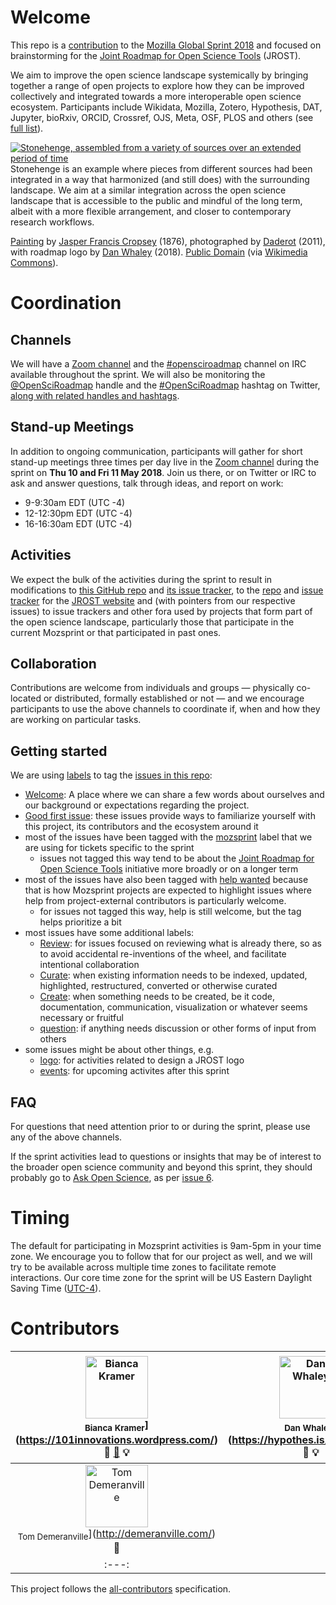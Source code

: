 # Welcome

This repo is a [contribution](https://github.com/mozilla/global-sprint/issues/285) to the [Mozilla Global Sprint 2018](https://foundation.mozilla.org/opportunity/global-sprint/) and focused on brainstorming for the [Joint Roadmap for Open Science Tools](http://jrost.org) (JROST).

We aim to improve the open science landscape systemically by bringing together a range of open projects to explore how they can be improved collectively and integrated towards a more interoperable open science ecosystem. Participants include Wikidata, Mozilla, Zotero, Hypothesis, DAT, Jupyter, bioRxiv, ORCID, Crossref, OJS, Meta, OSF, PLOS and others (see [full list](http://jrost.org/participants)).


[![Stonehenge, assembled from a variety of sources over an extended period of time](https://upload.wikimedia.org/wikipedia/commons/thumb/9/94/JROST_over_Stonehenge-01.png/1280px-JROST_over_Stonehenge-01.png)](https://commons.wikimedia.org/wiki/File:JROST_over_Stonehenge-01.png)
Stonehenge is an example where pieces from different sources had been integrated in a way that harmonized (and still does) with the surrounding landscape. We aim at a similar integration across the open science landscape that is accessible to the public and mindful of the long term, albeit with a more flexible arrangement, and closer to contemporary research workflows.

[Painting](https://www.wikidata.org/wiki/Q20670898) by [Jasper Francis Cropsey](https://www.wikidata.org/wiki/Q1451318) (1876), photographed by [Daderot](https://commons.wikimedia.org/w/index.php?title=File:Stonehenge_by_Jasper_Francis_Cropsey,_1876_-_Nelson-Atkins_Museum_of_Art_-_DSC09199.JPG&oldid=64261669) (2011), with roadmap logo by [Dan Whaley](https://commons.wikimedia.org/wiki/User:Dano5050) (2018). [Public Domain](https://commons.wikimedia.org/wiki/Category:CC-PD-Mark) (via [Wikimedia Commons](https://commons.wikimedia.org/wiki/File:JROST_over_Stonehenge-01.png)).

# Coordination

## Channels

We will have a [Zoom channel](https://zoom.us/j/944190942) and the [#opensciroadmap](https://webchat.freenode.net/?channels=#opensciroadmap) channel on IRC available throughout the sprint. We will also be monitoring the [@OpenSciRoadmap](https://twitter.com/OpenSciRoadmap) handle and the [#OpenSciRoadmap](https://twitter.com/hashtag/opensciroadmap?src=hash) hashtag on Twitter, [along with related handles and hashtags](https://twitter.com/search?f=tweets&vertical=default&q=OpenSciRoadmap%20OR%20openscience%20OR%20openresearch%20OR%20mozsprint%20OR%20TogetherScienceCan).


## Stand-up Meetings

In addition to ongoing communication, participants will gather for short stand-up meetings three times per day live in the [Zoom channel](https://zoom.us/j/944190942) during the sprint on **Thu 10 and Fri 11 May 2018**. Join us there, or on Twitter or IRC to ask and answer questions, talk through ideas, and report on work:
* 9-9:30am EDT (UTC -4)
* 12-12:30pm EDT (UTC -4)
* 16-16:30am EDT (UTC -4)


## Activities

We expect the bulk of the activities during the sprint to result in modifications to [this GitHub repo](https://github.com/OpenScienceRoadmap/mozilla-sprint-2018) and [its issue tracker](https://github.com/OpenScienceRoadmap/mozilla-sprint-2018/issues), to the [repo](https://github.com/OpenScienceRoadmap/OpenScienceRoadmap.github.io) and [issue tracker](https://github.com/OpenScienceRoadmap/OpenScienceRoadmap.github.io/issues) for the [JROST website](http://jrost.org) and (with pointers from our respective issues) to issue trackers and other fora used by projects that form part of the open science landscape, particularly those that participate in the current Mozsprint or that participated in past ones.


## Collaboration

Contributions are welcome from individuals and groups &mdash; physically co-located or distributed, formally established or not &mdash; and we encourage participants to use the above channels to coordinate if, when and how they are working on particular tasks.


## Getting started

We are using [labels](https://github.com/OpenScienceRoadmap/mozilla-sprint-2018/labels) to tag the [issues in this repo](https://github.com/OpenScienceRoadmap/mozilla-sprint-2018/issues):
- [Welcome](https://github.com/OpenScienceRoadmap/mozilla-sprint-2018/labels/welcome): A place where we can share a few words about ourselves and our background or expectations regarding the project.
- [Good first issue](https://github.com/OpenScienceRoadmap/mozilla-sprint-2018/issues?q=is%3Aissue+is%3Aopen+label%3A%22good+first+issue%22): these issues provide ways to familiarize yourself with this project, its contributors and the ecosystem around it
- most of the issues have been tagged with the [mozsprint](https://github.com/OpenScienceRoadmap/mozilla-sprint-2018/issues?q=is%3Aissue+is%3Aopen+label%3Amozsprint) label that we are using for tickets specific to the sprint
  - issues not tagged this way tend to be about the [Joint Roadmap for Open Science Tools](http://jrost.org) initiative more broadly or on a longer term
- most of the issues have also been tagged with [help wanted](https://github.com/OpenScienceRoadmap/mozilla-sprint-2018/issues?q=is%3Aissue+is%3Aopen+label%3A%22help+wanted%22) because that is how Mozsprint projects are expected to highlight issues where help from project-external contributors is particularly welcome.
  - for issues not tagged this way, help is still welcome, but the tag helps prioritize a bit
- most issues have some additional labels:
  - [Review](https://github.com/OpenScienceRoadmap/mozilla-sprint-2018/issues?q=is%3Aissue+is%3Aopen+label%3AReview): for issues focused on reviewing what is already there, so as to avoid accidental re-inventions of the wheel, and facilitate intentional collaboration
  - [Curate](https://github.com/OpenScienceRoadmap/mozilla-sprint-2018/issues?q=is%3Aissue+is%3Aopen+label%3ACurate): when existing information needs to be indexed, updated, highlighted, restructured, converted or otherwise curated
  - [Create](https://github.com/OpenScienceRoadmap/mozilla-sprint-2018/issues?q=is%3Aissue+is%3Aopen+label%3ACreate): when something needs to be created, be it code, documentation, communication, visualization or whatever seems necessary or fruitful
  - [question](https://github.com/OpenScienceRoadmap/mozilla-sprint-2018/issues?q=is%3Aissue+is%3Aopen+label%3Aquestion): if anything needs discussion or other forms of input from others
- some issues might be about other things, e.g.
  - [logo](https://github.com/OpenScienceRoadmap/mozilla-sprint-2018/issues?q=is%3Aissue+is%3Aopen+label%3Alogo): for activities related to design a JROST logo
  - [events](https://github.com/OpenScienceRoadmap/mozilla-sprint-2018/issues?q=is%3Aissue+is%3Aopen+label%3Aevents): for upcoming activites after this sprint


## FAQ

For questions that need attention prior to or during the sprint, please use any of the above channels.

If the sprint activities lead to questions or insights that may be of interest to the broader open science community and beyond this sprint, they should probably go to [Ask Open Science](https://ask-open-science.org/), as per [issue 6](https://github.com/OpenScienceRoadmap/mozilla-sprint-2018/issues/6).


# Timing

The default for participating in Mozsprint activities is 9am-5pm in your time zone. We encourage you to follow that for our project as well, and we will try to be available across multiple time zones to facilitate remote interactions. Our core time zone for the sprint will be US Eastern Daylight Saving Time ([UTC-4](https://en.wikipedia.org/wiki/UTC%E2%88%9204:00)).


# Contributors
<!-- Contributors START
Bianca_Kramer bmkramer https://101innovations.wordpress.com/ answers doc example
Dan_Whaley dwhly https://hypothes.is/users/dwhly answers example
Daniel_Mietchen Daniel-Mietchen https://about.me/daniel.mietchen code doc answers example design
Fitz_Elliott felliott https://osf.io/rzs6x/ code doc answers example
Heidi_Seibold HeidiSeibold http://heidiseibold.github.io/ doc answers example
Nate_Angell xolotl http://xolotl.org code doc answers example blogpost design
Nici_Pheiffer nicipfeiffer https://osf.io/nsx26/ code doc answers example
Tom_Demeranville TomDemeranville http://demeranville.com/ answers
Contributors END -->
<!-- Contributors table START -->
| <img src="https://avatars.githubusercontent.com/bmkramer?s=100" width="100" alt="Bianca Kramer" /><br /><sub>Bianca Kramer</sub>](https://101innovations.wordpress.com/)<br />💁 [📖](https://github.com/OpenScienceRoadmap/mozilla-sprint-2018/commits?author=bmkramer) 💡 | <img src="https://avatars.githubusercontent.com/dwhly?s=100" width="100" alt="Dan Whaley" /><br /><sub>Dan Whaley</sub>](https://hypothes.is/users/dwhly)<br />💁 💡 | <img src="https://avatars.githubusercontent.com/Daniel-Mietchen?s=100" width="100" alt="Daniel Mietchen" /><br /><sub>Daniel Mietchen</sub>](https://about.me/daniel.mietchen)<br />[💻](https://github.com/OpenScienceRoadmap/mozilla-sprint-2018/commits?author=Daniel-Mietchen) [📖](https://github.com/OpenScienceRoadmap/mozilla-sprint-2018/commits?author=Daniel-Mietchen) 💁 💡 🎨 | <img src="https://avatars.githubusercontent.com/felliott?s=100" width="100" alt="Fitz Elliott" /><br /><sub>Fitz Elliott</sub>](https://osf.io/rzs6x/)<br />[💻](https://github.com/OpenScienceRoadmap/mozilla-sprint-2018/commits?author=felliott) [📖](https://github.com/OpenScienceRoadmap/mozilla-sprint-2018/commits?author=felliott) 💁 💡 | <img src="https://avatars.githubusercontent.com/HeidiSeibold?s=100" width="100" alt="Heidi Seibold" /><br /><sub>Heidi Seibold</sub>](http://heidiseibold.github.io/)<br />[📖](https://github.com/OpenScienceRoadmap/mozilla-sprint-2018/commits?author=HeidiSeibold) 💁 💡 | <img src="https://avatars.githubusercontent.com/xolotl?s=100" width="100" alt="Nate Angell" /><br /><sub>Nate Angell</sub>](http://xolotl.org)<br />[💻](https://github.com/OpenScienceRoadmap/mozilla-sprint-2018/commits?author=xolotl) [📖](https://github.com/OpenScienceRoadmap/mozilla-sprint-2018/commits?author=xolotl) 💁 💡 📝 🎨 | <img src="https://avatars.githubusercontent.com/nicipfeiffer?s=100" width="100" alt="Nici Pheiffer" /><br /><sub>Nici Pheiffer</sub>](https://osf.io/nsx26/)<br />[💻](https://github.com/OpenScienceRoadmap/mozilla-sprint-2018/commits?author=nicipfeiffer) [📖](https://github.com/OpenScienceRoadmap/mozilla-sprint-2018/commits?author=nicipfeiffer) 💁 💡 |
| :---: | :---: | :---: | :---: | :---: | :---: | :---: |
| <img src="https://avatars.githubusercontent.com/TomDemeranville?s=100" width="100" alt="Tom Demeranville" /><br /><sub>Tom Demeranville</sub>](http://demeranville.com/)<br />💁 |
| :---: |
<!-- Contributors table END -->
This project follows the [all-contributors](https://github.com/kentcdodds/all-contributors) specification.
